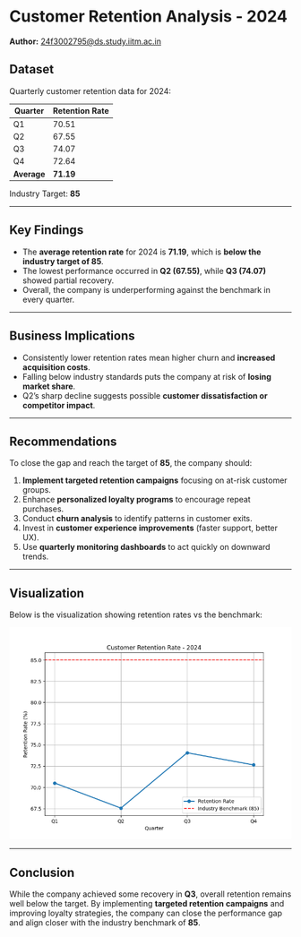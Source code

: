 # Customer Retention Analysis - 2024

**Author:** 24f3002795@ds.study.iitm.ac.in  

## Dataset
Quarterly customer retention data for 2024:

| Quarter | Retention Rate |
|---------|----------------|
| Q1      | 70.51          |
| Q2      | 67.55          |
| Q3      | 74.07          |
| Q4      | 72.64          |
| **Average** | **71.19** |

Industry Target: **85**

---

## Key Findings
- The **average retention rate** for 2024 is **71.19**, which is **below the industry target of 85**.  
- The lowest performance occurred in **Q2 (67.55)**, while **Q3 (74.07)** showed partial recovery.  
- Overall, the company is underperforming against the benchmark in every quarter.

---

## Business Implications
- Consistently lower retention rates mean higher churn and **increased acquisition costs**.  
- Falling below industry standards puts the company at risk of **losing market share**.  
- Q2’s sharp decline suggests possible **customer dissatisfaction or competitor impact**.  

---

## Recommendations
To close the gap and reach the target of **85**, the company should:

1. **Implement targeted retention campaigns** focusing on at-risk customer groups.  
2. Enhance **personalized loyalty programs** to encourage repeat purchases.  
3. Conduct **churn analysis** to identify patterns in customer exits.  
4. Invest in **customer experience improvements** (faster support, better UX).  
5. Use **quarterly monitoring dashboards** to act quickly on downward trends.  

---

## Visualization
Below is the visualization showing retention rates vs the benchmark:

![Retention Trend](retention_trend.png)

---

## Conclusion
While the company achieved some recovery in **Q3**, overall retention remains well below the target. By implementing **targeted retention campaigns** and improving loyalty strategies, the company can close the performance gap and align closer with the industry benchmark of **85**.
